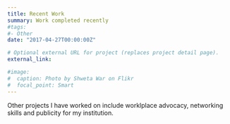 ```yaml
---
title: Recent Work
summary: Work completed recently
#tags:
#- Other
date: "2017-04-27T00:00:00Z"

# Optional external URL for project (replaces project detail page).
external_link: 

#image:
#  caption: Photo by Shweta War on Flikr
#  focal_point: Smart
---
```


Other projects I have worked on include worklplace advocacy, networking skills and publicity for my institution.